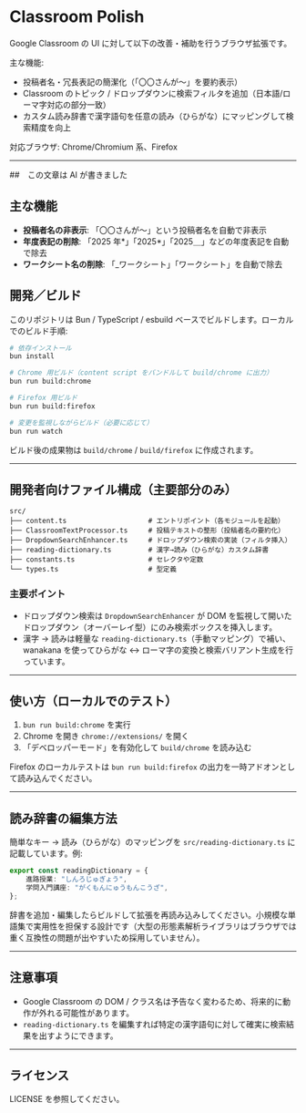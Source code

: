 # Classroom Polish

Google Classroom の UI に対して以下の改善・補助を行うブラウザ拡張です。

主な機能:

-   投稿者名・冗長表記の簡潔化（「〇〇さんが〜」を要約表示）
-   Classroom のトピック / ドロップダウンに検索フィルタを追加（日本語/ローマ字対応の部分一致）
-   カスタム読み辞書で漢字語句を任意の読み（ひらがな）にマッピングして検索精度を向上

対応ブラウザ: Chrome/Chromium 系、Firefox

---

##　この文章は AI が書きました

## 主な機能

-   **投稿者名の非表示**: 「〇〇さんが〜」という投稿者名を自動で非表示
-   **年度表記の削除**: 「2025 年*」「2025*」「2025＿」などの年度表記を自動で除去
-   **ワークシート名の削除**: 「\_ワークシート」「ワークシート」を自動で除去

## 開発／ビルド

このリポジトリは Bun / TypeScript / esbuild ベースでビルドします。ローカルでのビルド手順:

```bash
# 依存インストール
bun install

# Chrome 用ビルド（content script をバンドルして build/chrome に出力）
bun run build:chrome

# Firefox 用ビルド
bun run build:firefox

# 変更を監視しながらビルド（必要に応じて）
bun run watch
```

ビルド後の成果物は `build/chrome` / `build/firefox` に作成されます。

---

## 開発者向けファイル構成（主要部分のみ）

```
src/
├── content.ts                    # エントリポイント（各モジュールを起動）
├── ClassroomTextProcessor.ts     # 投稿テキストの整形（投稿者名の要約化）
├── DropdownSearchEnhancer.ts     # ドロップダウン検索の実装（フィルタ挿入）
├── reading-dictionary.ts         # 漢字→読み（ひらがな）カスタム辞書
├── constants.ts                  # セレクタや定数
└── types.ts                      # 型定義
```

### 主要ポイント

-   ドロップダウン検索は `DropdownSearchEnhancer` が DOM を監視して開いたドロップダウン（オーバーレイ型）にのみ検索ボックスを挿入します。
-   漢字 → 読みは軽量な `reading-dictionary.ts`（手動マッピング）で補い、wanakana を使ってひらがな ↔ ローマ字の変換と検索バリアント生成を行っています。

---

## 使い方（ローカルでのテスト）

1. `bun run build:chrome` を実行
2. Chrome を開き `chrome://extensions/` を開く
3. 「デベロッパーモード」を有効化して `build/chrome` を読み込む

Firefox のローカルテストは `bun run build:firefox` の出力を一時アドオンとして読み込んでください。

---

## 読み辞書の編集方法

簡単なキー → 読み（ひらがな）のマッピングを `src/reading-dictionary.ts` に記載しています。例:

```ts
export const readingDictionary = {
    進路授業: "しんろじゅぎょう",
    学問入門講座: "がくもんにゅうもんこうざ",
};
```

辞書を追加・編集したらビルドして拡張を再読み込みしてください。小規模な単語集で実用性を担保する設計です（大型の形態素解析ライブラリはブラウザでは重く互換性の問題が出やすいため採用していません）。

---

## 注意事項

-   Google Classroom の DOM / クラス名は予告なく変わるため、将来的に動作が外れる可能性があります。
-   `reading-dictionary.ts` を編集すれば特定の漢字語句に対して確実に検索結果を出すようにできます。

---

## ライセンス

LICENSE を参照してください。
